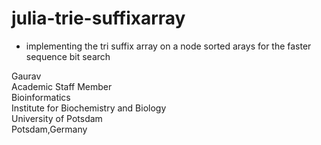 # julia-trie-suffixarray

- implementing the tri suffix array on a node sorted arays for the faster sequence bit search

Gaurav \
Academic Staff Member \
Bioinformatics \
Institute for Biochemistry and Biology \
University of Potsdam \
Potsdam,Germany

